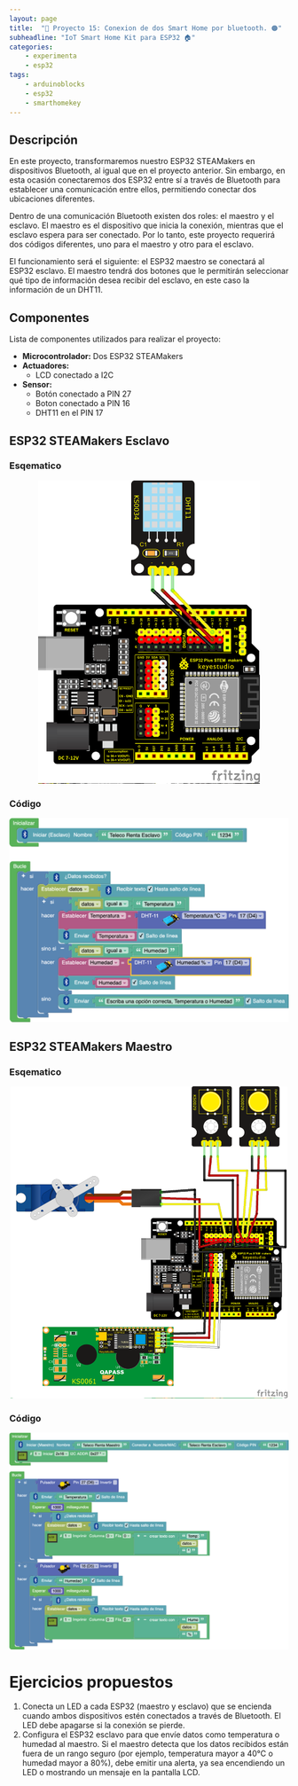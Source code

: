 ```yaml
---
layout: page
title:  "🛜 Proyecto 15: Conexion de dos Smart Home por bluetooth. 🟠"
subheadline: "IoT Smart Home Kit para ESP32 🏠"
categories:
    - experimenta
    - esp32
tags:
    - arduinoblocks
    - esp32
    - smarthomekey
---
```


## Descripción
En este proyecto, transformaremos nuestro ESP32 STEAMakers en dispositivos Bluetooth, al igual que en el proyecto anterior. Sin embargo, en esta ocasión conectaremos dos ESP32 entre sí a través de Bluetooth para establecer una comunicación entre ellos, permitiendo conectar dos ubicaciones diferentes.

Dentro de una comunicación Bluetooth existen dos roles: el maestro y el esclavo. El maestro es el dispositivo que inicia la conexión, mientras que el esclavo espera para ser conectado. Por lo tanto, este proyecto requerirá dos códigos diferentes, uno para el maestro y otro para el esclavo.

El funcionamiento será el siguiente: el ESP32 maestro se conectará al ESP32 esclavo. El maestro tendrá dos botones que le permitirán seleccionar qué tipo de información desea recibir del esclavo, en este caso la información de un DHT11.
## Componentes

Lista de componentes utilizados para realizar el proyecto:
- **Microcontrolador:** Dos ESP32 STEAMakers
- **Actuadores:**
    - LCD conectado a I2C
- **Sensor:**
    - Botón conectado a PIN 27
    - Boton conectado a PIN 16
    - DHT11 en el PIN 17


## ESP32 STEAMakers Esclavo
### Esqematico 
<p align="center">
    <img src="/images/experimenta/esp32/Proyectos/P03_Esquematico.png" alt="Proyecto 1" width="400"/>
</p>

### Código 
<p align="center">
    <img src="/images/experimenta/esp32/Proyectos/Proyecto15_Es.png" alt="Proyecto 8" width="700"/>
</p>

## ESP32 STEAMakers Maestro
### Esqematico 
<p align="center">
    <img src="/images/experimenta/esp32/Proyectos/P12_Esquematico.png" alt="Proyecto 1" width="500"/>
</p>

### Código 
<p align="center">
    <img src="/images/experimenta/esp32/Proyectos/Proyecto15_Ma.png" alt="Proyecto 8" width="700"/>
</p>

# Ejercicios propuestos 
1. Conecta un LED a cada ESP32 (maestro y esclavo) que se encienda cuando ambos dispositivos estén conectados a través de Bluetooth. El LED debe apagarse si la conexión se pierde.
2. Configura el ESP32 esclavo para que envíe datos como temperatura o humedad al maestro. Si el maestro detecta que los datos recibidos están fuera de un rango seguro (por ejemplo, temperatura mayor a 40°C o humedad mayor a 80%), debe emitir una alerta, ya sea encendiendo un LED o mostrando un mensaje en la pantalla LCD.
 